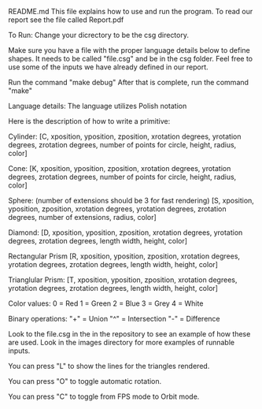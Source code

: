README.md
This file explains how to use and run the program. To read our report see the file called Report.pdf


To Run:
Change your dicrectory to be the csg directory.

Make sure you have a file with the proper language details below to define shapes. It needs to be called "file.csg" and be in the csg folder.
Feel free to use some of the inputs we have already defined in our report.

Run the command "make debug"
After that is complete, run the command "make"


Language details:
The language utilizes Polish notation

Here is the description of how to write a primitive:

Cylinder:
[C, xposition, yposition, zposition, xrotation degrees, yrotation degrees, zrotation degrees, number of points for circle, height, radius, color]

Cone:
[K, xposition, yposition, zposition, xrotation degrees, yrotation degrees, zrotation degrees, number of points for circle, height, radius, color]

Sphere: (number of extensions should be 3 for fast rendering)
[S, xposition, yposition, zposition, xrotation degrees, yrotation degrees, zrotation degrees, number of extensions, radius, color]

Diamond:
[D, xposition, yposition, zposition, xrotation degrees, yrotation degrees, zrotation degrees, length width, height, color]

Rectangular Prism
[R, xposition, yposition, zposition, xrotation degrees, yrotation degrees, zrotation degrees, length width, height, color]

Trianglular Prism:
[T, xposition, yposition, zposition, xrotation degrees, yrotation degrees, zrotation degrees, length width, height, color]


Color values:
0 = Red
1 = Green
2 = Blue
3 = Grey
4 = White

Binary operations:
"+" = Union 
"^" = Intersection
"-" = Difference

Look to the file.csg in the in the repository to see an example of how these are used.
Look in the images directory for more examples of runnable inputs.

You can press "L" to show the lines for the triangles rendered.

You can press "O" to toggle automatic rotation.

You can press "C" to toggle from FPS mode to Orbit mode.


